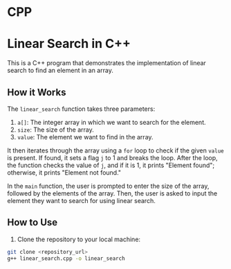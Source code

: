 # CPP
# Linear Search in C++

This is a C++ program that demonstrates the implementation of linear search to find an element in an array.

## How it Works

The `linear_search` function takes three parameters:
1. `a[]`: The integer array in which we want to search for the element.
2. `size`: The size of the array.
3. `value`: The element we want to find in the array.

It then iterates through the array using a `for` loop to check if the given `value` is present. If found, it sets a flag `j` to 1 and breaks the loop. After the loop, the function checks the value of `j`, and if it is 1, it prints "Element found"; otherwise, it prints "Element not found."

In the `main` function, the user is prompted to enter the size of the array, followed by the elements of the array. Then, the user is asked to input the element they want to search for using linear search.

## How to Use

1. Clone the repository to your local machine:

```bash
git clone <repository_url>
g++ linear_search.cpp -o linear_search

